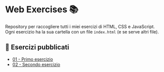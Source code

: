# Web Exercises 📚

Repository per raccogliere tutti i miei esercizi di HTML, CSS e JavaScript.  
Ogni esercizio ha la sua cartella con un file `index.html` (e se serve altri file).  

## 🔗 Esercizi pubblicati
- [01 - Primo esercizio](https://saraprioriello.github.io/web-exercises/01-primo-esercizio/)  
- [02 - Secondo esercizio](https://saraprioriello.github.io/web-exercises/02-secondo-esercizio/) 